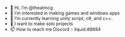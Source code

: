 - 👋 Hi, I’m @theatmcg
- 👀 I’m interested in making games and windows apps
- 🌱 I’m currently learning unity script, c#, and c++.
- 💞️ I want to make solo projects
- 📫 How to reach me Discord :: liquid.#8884

<!---
theatmcg/theatmcg is a ✨ special ✨ repository because its `README.md` (this file) appears on your GitHub profile.
You can click the Preview link to take a look at your changes.
--->
